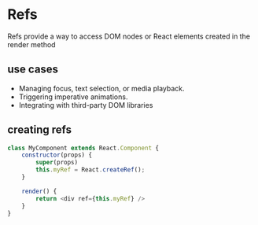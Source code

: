 # Refs

Refs provide a way to access DOM nodes or React elements created in the render method

## use cases

* Managing focus, text selection, or media playback.
* Triggering imperative animations.
* Integrating with third-party DOM libraries

## creating refs

```js
class MyComponent extends React.Component {
    constructor(props) {
        super(props)
        this.myRef = React.createRef();
    }

    render() {
        return <div ref={this.myRef} />
    }
}
```
